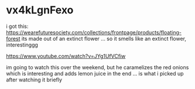 # vx4kLgnFexo

i got this: https://wearefuturesociety.com/collections/frontpage/products/floating-forest its made out of an extinct flower ... so it smells like an extinct flower, interestinggg

https://www.youtube.com/watch?v=JYg1UfVCfiw

im going to watch this over the weekend, but he caramelizes the red onions which is interesting and adds lemon juice in the end ... is what i picked up after watching it briefly
